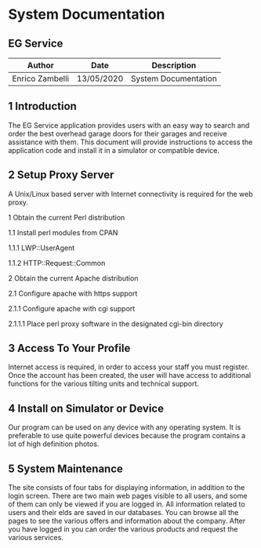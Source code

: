 # System Documentation
## EG Service

| Author | Date | Description |
| --- | --- | --- |
| Enrico Zambelli | 13/05/2020 | System Documentation |


## 1 Introduction

The EG Service application provides users with an easy way to search and order the best overhead garage doors for their garages and receive assistance with them. This document will provide instructions to access the application code and install it in a simulator or compatible device.

## 2 Setup Proxy Server

A Unix/Linux based server with Internet connectivity is required for the web proxy.

1 Obtain the current Perl distribution

1.1 Install perl modules from CPAN

1.1.1 LWP::UserAgent

1.1.2 HTTP::Request::Common

2 Obtain the current Apache distribution

2.1 Configure apache with https support

2.1.1 Configure apache with cgi support

2.1.1.1 Place perl proxy software in the designated cgi-bin directory

## 3 Access To Your Profile

Internet access is required, in order to access your staff you must register. Once the account has been created, the user will have access to additional functions for the various tilting units and technical support.

## 4 Install on Simulator or Device

Our program can be used on any device with any operating system. It is preferable to use quite powerful devices because the program contains a lot of high definition photos.

## 5 System Maintenance

The site consists of four tabs for displaying information, in addition to the login screen. There are two main web pages visible to all users, and some of them can only be viewed if you are logged in. All information related to users and their elds are saved in our databases. You can browse all the pages to see the various offers and information about the company. After you have logged in you can order the various products and request the various services.
